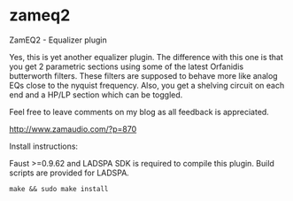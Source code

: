zameq2
======

ZamEQ2 - Equalizer plugin

Yes, this is yet another equalizer plugin.
The difference with this one is that you get 2 parametric sections using
some of the latest Orfanidis butterworth filters.
These filters are supposed to behave more like analog EQs close to the
nyquist frequency.  Also, you get a shelving circuit on each end and a HP/LP
section which can be toggled.

Feel free to leave comments on my blog as all feedback is appreciated.

http://www.zamaudio.com/?p=870


Install instructions:

Faust >=0.9.62 and LADSPA SDK is required to compile 
this plugin. Build scripts are provided for LADSPA.

	make && sudo make install

